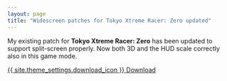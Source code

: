 ```yaml
---
layout: page
title: "Widescreen patches for Tokyo Xtreme Racer: Zero updated"
---
```


My existing patch for **Tokyo Xtreme Racer: Zero** has been updated to support split-screen properly.
Now both 3D and the HUD scale correctly also in this game mode.

<a href="{% link _games/txr/tokyo-xtreme-racer-zero.md %}" class="button">{{ site.theme_settings.download_icon }} Download</a>
